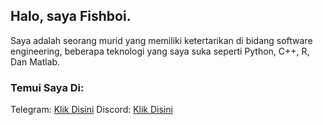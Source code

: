 ## Halo, saya Fishboi.
Saya adalah seorang murid yang memiliki ketertarikan di bidang software engineering, beberapa teknologi yang saya suka seperti Python, C++, R, Dan Matlab.

### Temui Saya Di:
Telegram: <a href="https://t.me/fishboi_sys">Klik Disini</a>
Discord: <a href="https://discord.app/users/fisboi.3822">Klik Disini</a>

